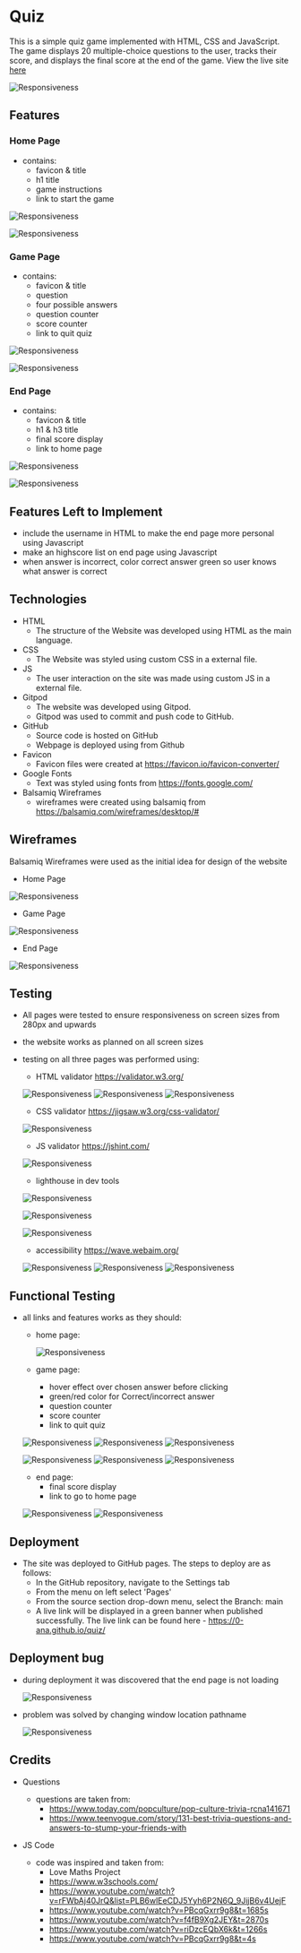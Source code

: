# Quiz

This is a simple quiz game implemented with HTML, CSS and JavaScript. The game displays 20 multiple-choice questions to the user, tracks their score, and displays the final score at the end of the game. View the live site [here](https://0-ana.github.io/quiz/)

![Responsiveness](docs/project-images/responsiveness.png)

## Features

### Home Page

- contains:
  - favicon & title
  - h1 title
  - game instructions 
  - link to start the game

![Responsiveness](docs/project-images/favicon-index.png)

![Responsiveness](docs/project-images/index-html.png)

### Game Page

- contains:
  - favicon & title
  - question
  - four possible answers 
  - question counter
  - score counter
  - link to quit quiz

![Responsiveness](docs/project-images/favicon-game.png)

![Responsiveness](docs/project-images/game-html.png)

### End Page

- contains:
  - favicon & title
  - h1 & h3 title
  - final score display 
  - link to home page

![Responsiveness](docs/project-images/favicon-end.png)

![Responsiveness](docs/project-images/end-page-html.png)

## Features Left to Implement

- include the username in HTML to make the end page more personal using Javascript
- make an highscore list on end page using Javascript 
- when answer is incorrect, color correct answer green so user knows what answer is correct

## Technologies

- HTML
  - The structure of the Website was developed using HTML as the main language.
- CSS
  - The Website was styled using custom CSS in a external file.
- JS
  - The user interaction on the site was made using custom JS in a external file.
- Gitpod
  - The website was developed using Gitpod.
  - Gitpod was used to commit and push code to GitHub.
- GitHub
  - Source code is hosted on GitHub
  - Webpage is deployed using from Github
- Favicon
  - Favicon files were created at https://favicon.io/favicon-converter/ 
- Google Fonts
  - Text was styled using fonts from https://fonts.google.com/
- Balsamiq Wireframes
  - wireframes were created using balsamiq from https://balsamiq.com/wireframes/desktop/#

## Wireframes 

Balsamiq Wireframes were used as the initial idea for design of the website

- Home Page

![Responsiveness](docs/project-images/wireframes-index-html.png)

- Game Page

![Responsiveness](docs/project-images/wireframes-game-html.png)

- End Page

![Responsiveness](docs/project-images/wireframes-end-html.png)

## Testing

- All pages were tested to ensure responsiveness on screen sizes from 280px and upwards
- the website works as planned on all screen sizes
- testing on all three pages was performed using:
  - HTML validator https://validator.w3.org/

  ![Responsiveness](docs/validation-images/index-html-validator.png)
  ![Responsiveness](docs/validation-images/game-html-validator.png)
  ![Responsiveness](docs/validation-images/end-html-validator.png)

  - CSS validator https://jigsaw.w3.org/css-validator/

  ![Responsiveness](docs/validation-images/css-validator.png)

  - JS validator https://jshint.com/

  ![Responsiveness](docs/validation-images/js-validator.png)

  - lighthouse in dev tools

  ![Responsiveness](docs/validation-images/lighthouse-index-html.png)

  ![Responsiveness](docs/validation-images/lighthouse-game-html.png)

  ![Responsiveness](docs/validation-images/lighthouse-end-html.png)

  - accessibility https://wave.webaim.org/

  ![Responsiveness](docs/validation-images/wave-index-html.png)
  ![Responsiveness](docs/validation-images/wave-game-html.png)
  ![Responsiveness](docs/validation-images/wave-end-html.png)

## Functional Testing

- all links and features works as they should:
  - home page:

    ![Responsiveness](docs/project-images/start-game-link.png)

  - game page:
    - hover effect over chosen answer before clicking
    - green/red color for Correct/incorrect answer
    - question counter
    - score counter
    - link to quit quiz

  ![Responsiveness](docs/project-images/hover-effect.png)
  ![Responsiveness](docs/project-images/correct-answer.png)
  ![Responsiveness](docs/project-images/incorrect-answer.png)

  ![Responsiveness](docs/project-images/question-counter.png)
  ![Responsiveness](docs/project-images/score-counter.png)
  ![Responsiveness](docs/project-images/quit-quiz-link.png)

  - end page:
    - final score display
    - link to go to home page

  ![Responsiveness](docs/project-images/score-display.png)
  ![Responsiveness](docs/project-images/go-home-link.png)

## Deployment

- The site was deployed to GitHub pages. The steps to deploy are as follows:
  - In the GitHub repository, navigate to the Settings tab
  - From the menu on left select 'Pages'
  - From the source section drop-down menu, select the Branch: main
  - A live link will be displayed in a green banner when published successfully.
The live link can be found here - https://0-ana.github.io/quiz/

## Deployment bug

- during deployment it was discovered that the end page is not loading

  ![Responsiveness](docs/validation-images/end-page-error.png)

- problem was solved by changing window location pathname

  ![Responsiveness](docs/validation-images/bug.png)

## Credits

- Questions
  - questions are taken from:
    - https://www.today.com/popculture/pop-culture-trivia-rcna141671
    - https://www.teenvogue.com/story/131-best-trivia-questions-and-answers-to-stump-your-friends-with
  
- JS Code
  - code was inspired and taken from: 
    - Love Maths Project
    - https://www.w3schools.com/
    - https://www.youtube.com/watch?v=rFWbAj40JrQ&list=PLB6wlEeCDJ5Yyh6P2N6Q_9JijB6v4UejF
    - https://www.youtube.com/watch?v=PBcqGxrr9g8&t=1685s
    - https://www.youtube.com/watch?v=f4fB9Xg2JEY&t=2870s
    - https://www.youtube.com/watch?v=riDzcEQbX6k&t=1266s
    - https://www.youtube.com/watch?v=PBcqGxrr9g8&t=4s

